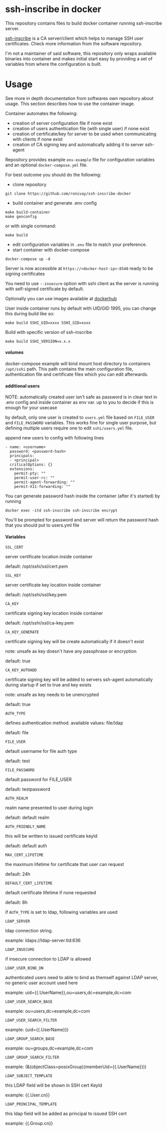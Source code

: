 # ssh-inscribe in docker

This repository contains files to build docker container running ssh-inscribe server.

[ssh-inscribe](https://github.com/aakso/ssh-inscribe) is a CA server/client which helps to manage SSH user certificates. Check more information from the software repository. 

I'm not a maintainer of said software, this repository only wraps available binaries into container and makes initial start easy by providing a set of variables from where the configuration is built. 

# Usage

See more in depth documentation from softwares own repository about usage. This section describes how to use the container image.

Container automates the following:

- creation of server configuration file if none exist
- creation of users authentication file (with single user) if none exist
- creation of certificate/key for server to be used when communicating with clients if none exist
- creation of CA signing key and automatically adding it to server ssh-agent

Repository provides example `env-example` file for configuration variables and an optional `docker-compose.yml` file.

For best outcome you should do the following:

- clone repository
```
git clone https://github.com/ronivay/ssh-inscribe-docker
```
- build container and generate .env config
```
make build-container
make genconfig
```
or with single command:
```
make build
```

- edit configuration variables in `.env` file to match your preference. 
- start container with docker-compose
```
docker-compose up -d
```

Server is now accessible at `https://<docker-host-ip>:8540` ready to be signing certificates

You need to use `--insecure` option with sshi client as the server is running with self-signed certificate by default. 

Optionally you can use images available at [dockerhub](https://hub.docker.com/r/ronivay/ssh-inscribe-docker)

User inside container runs by default with UID/GID 1995, you can change this during build like so:

```
make build SSHI_UID=xxxx SSHI_GID=xxxx
```
Build with specific version of ssh-inscribe
```
make build SSHI_VERSION=x.x.x
```

#### volumes

docker-compose example will bind mount host directory to containers `/opt/sshi` path. This path contains the main configuration file, authentication file and certificate files which you can edit afterwards.

#### additional users

NOTE: automatically created user isn't safe as password is in clear text in .env config and inside container as env var. up to you to decide if this is enough for your usecase

by default, only one user is created to `users.yml` file based on `FILE_USER` and `FILE_PASSWORD` variables. This works fine for single user purpose, but defining multiple users require one to edit `sshi/users.yml` file.

append new users to config with following lines
```
- name: <username>
  password: <password-hash>
  principals:
  - <principal>
  criticalOptions: {}
  extensions:
    permit-pty: ""
    permit-user-rc: ""
    permit-agent-forwarding: ""
    permit-X11-forwarding: ""
```

You can generate password hash inside the container (after it's started) by running
```
docker exec -itd ssh-inscribe ssh-inscribe encrypt
```
You'll be prompted for password and server will return the password hash that you should put to users.yml file

#### Variables

`SSL_CERT`

server certificate location inside container

default: /opt/sshi/ssl/cert.pem

`SSL_KEY`

server certificate key location inside container

default: /opt/sshi/ssl/key.pem

`CA_KEY`

certificate signing key location inside container

default: /opt/sshi/ssl/ca-key.pem

`CA_KEY_GENERATE`

certificate signing key will be create automatically if it doesn't exist

note: unsafe as key doesn't have any passphrase or encryption

default: true

`CA_KEY_AUTOADD`

certificate signing key will be added to servers ssh-agent automatically during startup if set to true and key exists

note: unsafe as key needs to be unencrypted

default: true

`AUTH_TYPE`

defines authentication method. available values: file/ldap

default: file

`FILE_USER`

default username for file auth type

default: test

`FILE_PASSWORD`

default password for FILE_USER

default: testpassword

`AUTH_REALM`

realm name presented to user during login

default: default realm

`AUTH_FRIENDLY_NAME`

this will be written to issued certificate keyId

default: default auth

`MAX_CERT_LIFETIME`

the maximum lifetime for certificate that user can request

default: 24h

`DEFAULT_CERT_LIFETIME`

default certificate lifetime if none requested

default: 8h

if `AUTH_TYPE` is set to ldap, following variables are used

`LDAP_SERVER`

ldap connection string.

example: ldaps://ldap-server.tld:636

`LDAP_INSECURE`

if insecure connection to LDAP is allowed

`LDAP_USER_BIND_DN`

authenticated users need to able to bind as themself against LDAP server, no generic user account used here

example: uid={{.UserName}},ou=users,dc=example,dc=com

`LDAP_USER_SEARCH_BASE`

example: ou=users,dc=example,dc=com

`LDAP_USER_SEARCH_FILTER`

example: (uid={{.UserName}})

`LDAP_GROUP_SEARCH_BASE`

example: ou=groups,dc=example,dc=com

`LDAP_GROUP_SEARCH_FILTER`

example: (&(objectClass=posixGroup)(memberUid={{.UserName}}))

`LDAP_SUBJECT_TEMPLATE`

this LDAP field will be shown in SSH cert KeyId

example: {{.User.cn}}

`LDAP_PRINCIPAL_TEMPLATE`

this ldap field will be added as principal to issued SSH cert

example: {{.Group.cn}}
